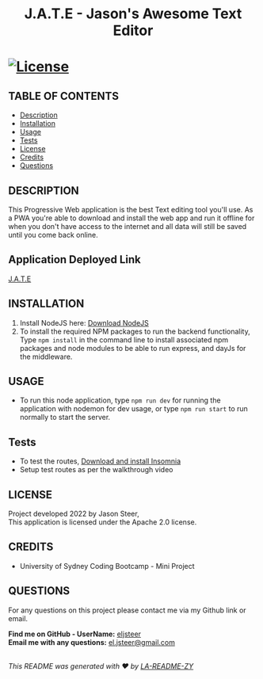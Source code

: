   <h1 align="center">J.A.T.E - Jason's Awesome Text Editor<h1>

  [![License](https://img.shields.io/badge/License-Apache_2.0-blue.svg)](https://opensource.org/licenses/Apache-2.0)

  ## TABLE OF CONTENTS
  - [Description](#description)
  - [Installation](#Installation)
  - [Usage](#Usage)
  - [Tests](#Tests)
  - [License](#License)
  - [Credits](#Credits)
  - [Questions](#Questions)

  ## DESCRIPTION
  This Progressive Web application is the best Text editing tool you'll use. As a PWA you're able to download and install the web app and run it offline for when you don't have access to the internet and all data will still be saved until you come back online.

  ## Application Deployed Link
  [J.A.T.E](https://text-edi-tor.herokuapp.com/)
  
  ## INSTALLATION
  1. Install NodeJS here: [Download NodeJS](https://nodejs.org/en/download/)
  2. To install the required NPM packages to run the backend functionality, Type `npm install` in the command line to install associated npm packages and node modules to be able to run express, and dayJs for the middleware.

  ## USAGE
  * To run this node application, type `npm run dev` for running the application with nodemon for dev usage, or type `npm run start` to run normally to start the server.

  ## Tests
  * To test the routes, [Download and install Insomnia](https://insomnia.rest/download)
  * Setup test routes as per the walkthrough video
  
  ## LICENSE
  Project developed 2022 by Jason Steer,<br />
  This application is licensed under the Apache 2.0 license.

  ## CREDITS
  - University of Sydney Coding Bootcamp - Mini Project 

  ## QUESTIONS
  For any questions on this project please contact me via my Github link or email.<br />

  **Find me on GitHub - UserName:** [eljsteer](https://github.com/eljsteer)<br />
  **Email me with any questions:** el.jsteer@gmail.com<br />
  <br />
  
  _This README was generated with ❤️ by [LA-README-ZY](https://github.com/eljsteer/LA-README-ZY)_
